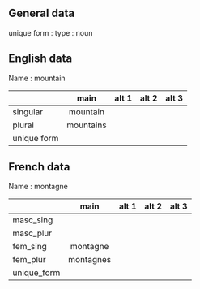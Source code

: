 ## General data

unique form :
type : noun

## English data

Name : mountain

|             |   main    | alt 1 | alt 2 | alt 3 |
| :---------- | :-------: | :---: | :---: | ----- |
| singular    | mountain  |       |       |       |
| plural      | mountains |       |       |       |
| unique form |           |       |       |       |

## French data

Name : montagne

|             |   main    | alt 1 | alt 2 | alt 3 |
| :---------- | :-------: | :---: | :---: | :---: |
| masc_sing   |           |       |       |       |
| masc_plur   |           |       |       |       |
| fem_sing    | montagne  |       |       |       |
| fem_plur    | montagnes |       |       |       |
| unique_form |           |       |       |       |


